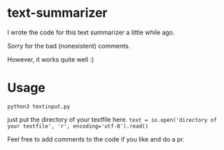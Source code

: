 # text-summarizer

I wrote the code for this text summarizer a little while ago.

Sorry for the bad (nonexistent) comments.

However, it works quite well :)

# Usage

    python3 textinput.py

just put the directory of your textfile here.
`text = io.open('directory of your textfile', 'r', encoding='utf-8').read() `

Feel free to add comments to the code if you like and do a pr.
